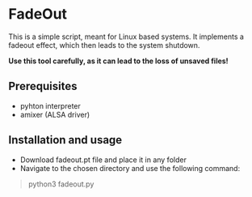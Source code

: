 # FadeOut

This is a simple script, meant for Linux based systems. It implements a fadeout effect, which then leads to the system shutdown.

**Use this tool carefully, as it can lead to the loss of unsaved files!**

## Prerequisites
- pyhton interpreter
- amixer (ALSA driver)

## Installation and usage
- Download fadeout.pt file and place it in any folder
- Navigate to the chosen directory and use the following command:
> python3 fadeout.py
